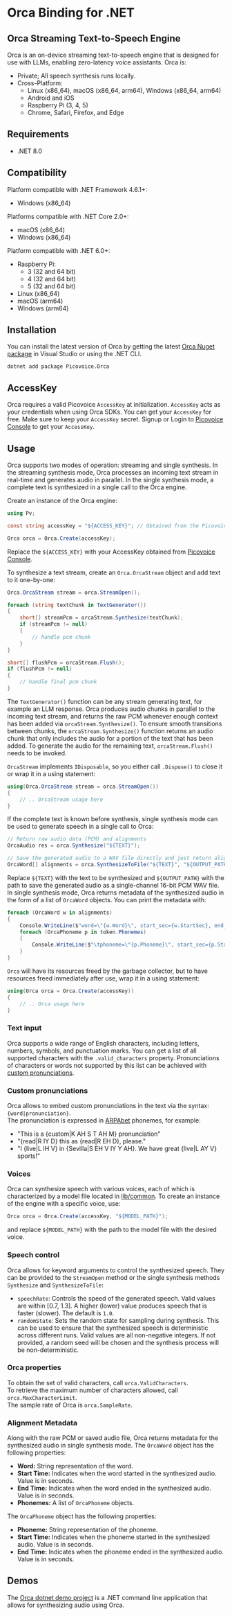 # Orca Binding for .NET

## Orca Streaming Text-to-Speech Engine

Orca is an on-device streaming text-to-speech engine that is designed for use with LLMs, enabling zero-latency
voice assistants. Orca is:

- Private; All speech synthesis runs locally.
- Cross-Platform:
    - Linux (x86_64), macOS (x86_64, arm64), Windows (x86_64, arm64)
    - Android and iOS
    - Raspberry Pi (3, 4, 5)
    - Chrome, Safari, Firefox, and Edge

## Requirements

- .NET 8.0

## Compatibility

Platform compatible with .NET Framework 4.6.1+:

- Windows (x86_64)

Platforms compatible with .NET Core 2.0+:

- macOS (x86_64)
- Windows (x86_64)

Platform compatible with .NET 6.0+:

- Raspberry Pi:
  - 3 (32 and 64 bit)
  - 4 (32 and 64 bit)
  - 5 (32 and 64 bit)
- Linux (x86_64)
- macOS (arm64)
- Windows (arm64)

## Installation

You can install the latest version of Orca by getting the latest [Orca Nuget package](https://www.nuget.org/packages/Picovoice.Orca/)
in Visual Studio or using the .NET CLI.

```console
dotnet add package Picovoice.Orca
```

## AccessKey

Orca requires a valid Picovoice `AccessKey` at initialization. `AccessKey` acts as your credentials when using Orca
SDKs. You can get your `AccessKey` for free. Make sure to keep your `AccessKey` secret.
Signup or Login to [Picovoice Console](https://console.picovoice.ai/) to get your `AccessKey`.

## Usage

Orca supports two modes of operation: streaming and single synthesis.
In the streaming synthesis mode, Orca processes an incoming text stream in real-time and generates audio in parallel.
In the single synthesis mode, a complete text is synthesized in a single call to the Orca engine.

Create an instance of the Orca engine:

```csharp
using Pv;

const string accessKey = "${ACCESS_KEY}"; // Obtained from the Picovoice Console (https://console.picovoice.ai/)

Orca orca = Orca.Create(accessKey);
```

Replace the `${ACCESS_KEY}` with your AccessKey obtained from [Picovoice Console](https://console.picovoice.ai/).

To synthesize a text stream, create an `Orca.OrcaStream` object and add text to it one-by-one:

```csharp
Orca.OrcaStream stream = orca.StreamOpen();

foreach (string textChunk in TextGenerator())
{
    short[] streamPcm = orcaStream.Synthesize(textChunk);
    if (streamPcm != null)
    {
        // handle pcm chunk
    }
}

short[] flushPcm = orcaStream.Flush();
if (flushPcm != null)
{
    // handle final pcm chunk
}
```

The `TextGenerator()` function can be any stream generating text, for example an LLM response.
Orca produces audio chunks in parallel to the incoming text stream, and returns the raw PCM whenever enough context has
been added via `orcaStream.Synthesize()`.
To ensure smooth transitions between chunks, the `orcaStream.Synthesize()` function returns an audio chunk that only
includes the audio for a portion of the text that has been added.
To generate the audio for the remaining text, `orcaStream.Flush()` needs to be invoked.

`OrcaStream` implements `IDisposable`, so you either call `.Dispose()` to close it or wrap it in a using statement:

```csharp
using(Orca.OrcaStream stream = orca.StreamOpen())
{
    // .. OrcaStream usage here
}
```

If the complete text is known before synthesis, single synthesis mode can be used to generate speech in a single call to
Orca:

```csharp
// Return raw audio data (PCM) and alignments
OrcaAudio res = orca.Synthesize("${TEXT}");

// Save the generated audio to a WAV file directly and just return alignments
OrcaWord[] alignments = orca.SynthesizeToFile("${TEXT}", "${OUTPUT_PATH}");
```

Replace `${TEXT}` with the text to be synthesized and `${OUTPUT_PATH}` with the path to save the generated audio as a
single-channel 16-bit PCM WAV file.
In single synthesis mode, Orca returns metadata of the synthesized audio in the form of a list of `OrcaWord`
objects.
You can print the metadata with:

```csharp
foreach (OrcaWord w in alignments)
{
    Console.WriteLine($"word=\"{w.Word}\", start_sec={w.StartSec}, end_sec={w.EndSec}");
    foreach (OrcaPhoneme p in token.Phonemes)
    {
        Console.WriteLine($"\tphoneme=\"{p.Phoneme}\", start_sec={p.StartSec}, end_sec={p.EndSec}");
    }
}
```

`Orca` will have its resources freed by the garbage collector, but to have resources freed immediately after use,
wrap it in a using statement:

```csharp
using(Orca orca = Orca.Create(accessKey))
{
    // .. Orca usage here
}
```

### Text input

Orca supports a wide range of English characters, including letters, numbers, symbols, and punctuation marks.
You can get a list of all supported characters with the `.valid_characters` property.
Pronunciations of characters or words not supported by this list can be achieved with
[custom pronunciations](#custom-pronunciations).

### Custom pronunciations

Orca allows to embed custom pronunciations in the text via the syntax: `{word|pronunciation}`.\
The pronunciation is expressed in [ARPAbet](https://en.wikipedia.org/wiki/ARPABET) phonemes, for example:

- "This is a {custom|K AH S T AH M} pronunciation"
- "{read|R IY D} this as {read|R EH D}, please."
- "I {live|L IH V} in {Sevilla|S EH V IY Y AH}. We have great {live|L AY V} sports!"

### Voices

Orca can synthesize speech with various voices, each of which is characterized by a model file located
in [lib/common](https://github.com/Picovoice/orca/tree/main/lib/common).
To create an instance of the engine with a specific voice, use:

```csharp
Orca orca = Orca.Create(accessKey, "${MODEL_PATH}");
```

and replace `${MODEL_PATH}` with the path to the model file with the desired voice.

### Speech control

Orca allows for keyword arguments to control the synthesized speech. They can be provided to the `StreamOpen`
method or the single synthesis methods `Synthesize` and `SynthesizeToFile`:

- `speechRate`: Controls the speed of the generated speech. Valid values are within [0.7, 1.3]. A higher (lower) value
  produces speech that is faster (slower). The default is `1.0`.
- `randomState`: Sets the random state for sampling during synthesis. This can be used to ensure that the synthesized
  speech is deterministic across different runs. Valid values are all non-negative integers. If not provided, a random
  seed will be chosen and the synthesis process will be non-deterministic.

### Orca properties

To obtain the set of valid characters, call `orca.ValidCharacters`.\
To retrieve the maximum number of characters allowed, call `orca.MaxCharacterLimit`.\
The sample rate of Orca is `orca.SampleRate`.

### Alignment Metadata

Along with the raw PCM or saved audio file, Orca returns metadata for the synthesized audio in single synthesis mode.
The `OrcaWord` object has the following properties:

- **Word:** String representation of the word.
- **Start Time:** Indicates when the word started in the synthesized audio. Value is in seconds.
- **End Time:** Indicates when the word ended in the synthesized audio. Value is in seconds.
- **Phonemes:** A list of `OrcaPhoneme` objects.

The `OrcaPhoneme` object has the following properties:

- **Phoneme:** String representation of the phoneme.
- **Start Time:** Indicates when the phoneme started in the synthesized audio. Value is in seconds.
- **End Time:** Indicates when the phoneme ended in the synthesized audio. Value is in seconds.

## Demos

The [Orca dotnet demo project](https://github.com/Picovoice/orca/tree/main/demo/dotnet) is a .NET command line application that allows for synthesizing audio using Orca. <!-- markdown-link-check-disable-line -->
